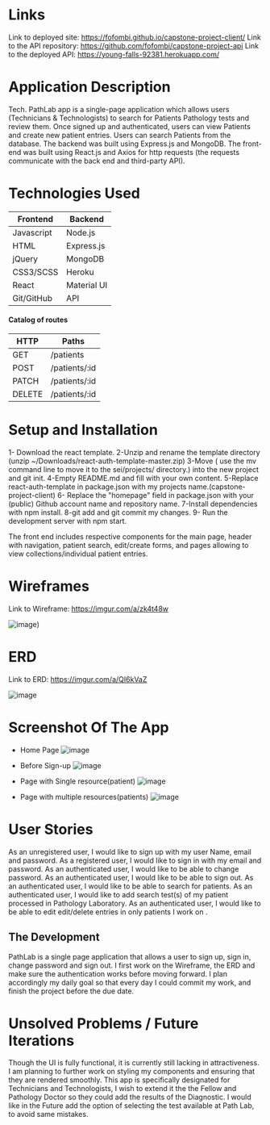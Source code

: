 
# Links
Link to deployed site: https://fofombi.github.io/capstone-project-client/
Link to the API repository: https://github.com/fofombi/capstone-project-api
Link to the deployed API: https://young-falls-92381.herokuapp.com/

# Application Description
Tech. PathLab app is a single-page application which allows users  (Technicians & Technologists) to search for Patients Pathology tests and  review them. Once signed up and authenticated, users can view Patients and create new patient entries. Users can search Patients from the database. The backend was built using Express.js and MongoDB. The front-end was built using React.js and Axios for http requests (the requests communicate with the back end and third-party API).

# Technologies Used

Frontend     | Backend    |
| ------------- |------------|
| Javascript    | Node.js    |
| HTML          | Express.js |
| jQuery        | MongoDB    |
| CSS3/SCSS     | Heroku     |
| React         | Material UI|
|  Git/GitHub   |      API   |


#### Catalog of routes
| HTTP   | Paths          |
| ------ |----------------|
| GET    | /patients      |
| POST   | /patients/:id  |
| PATCH  | /patients/:id  |
| DELETE | /patients/:id  |


# Setup and Installation
1- Download the react template.
2-Unzip and rename the template directory (unzip ~/Downloads/react-auth-template-master.zip)
3-Move ( use the mv command line to move it to the sei/projects/ directory.) into the new project and git init.
4-Empty README.md and fill with your own content.
5-Replace react-auth-template in package.json with my projects name.(capstone-project-client)
6- Replace the "homepage" field in package.json with your (public) Github account name and repository name.
7-Install dependencies with npm install.
8-git add and git commit my changes.
9- Run the development server with npm start.

 The front end includes respective components for the main page, header with navigation, patient search, edit/create forms, and pages allowing to view collections/individual patient entries.

 # Wireframes
 Link to Wireframe: https://imgur.com/a/zk4t48w

 ![image](https://i.imgur.com/8wEfro7.jpg))


 # ERD

 Link to ERD: https://imgur.com/a/QI6kVaZ

  ![image](https://i.imgur.com/aAUWrw1.jpg)

  #  Screenshot Of The App
  * Home Page
 ![image](https://i.imgur.com/UdJamYz.png)

 * Before Sign-up
 ![image](https://i.imgur.com/XF0iu2T.png)

 * Page with Single resource(patient)
 ![image](https://i.imgur.com/1nZabHx.png)

 * Page with multiple resources(patients)
 ![image](https://i.imgur.com/FTN9KOd.png)


# User Stories
As an unregistered user, I would like to sign up with my user Name, email and password.
As a registered user, I would like to sign in with my email and password.
As an authenticated user, I would like to be able to change password.
As an authenticated user, I would like to be able to sign out.
As an authenticated user, I would like to be able to search for patients.
As an authenticated user, I would like to add search test(s) of my patient processed in Pathology Laboratory.
As an authenticated user, I would like to be able to edit edit/delete entries in only patients I work on .


## The Development
PathLab is a single page application that allows a user to sign up, sign in, change password and sign out.
I first work on the Wireframe, the ERD and make sure the authentication works  before moving forward.
I plan accordingly  my daily goal so that every day I could  commit my work, and finish the project before the due date.

# Unsolved Problems / Future Iterations
Though the UI is fully functional, it is currently still lacking in attractiveness.
I am planning to further work on styling my components  and ensuring that they are rendered smoothly.
This app is specifically designated for Technicians and Technologists, I wish to extend it the the Fellow and Pathology Doctor so they could add the results of the Diagnostic.
I would like in the Future add the option of selecting the test available at Path Lab, to avoid same mistakes.
